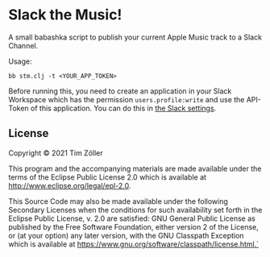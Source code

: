 # Slack the Music!

A small babashka script to publish your current Apple Music track to a Slack Channel.

Usage:

`bb stm.clj -t <YOUR_APP_TOKEN>`

Before running this, you need to create an application in your Slack Workspace which has the permission `users.profile:write` and use the API-Token of this application. You can do this in [the Slack settings](https://api.slack.com/apps?new_app=1).

## License

Copyright © 2021 Tim Zöller

This program and the accompanying materials are made available under the
terms of the Eclipse Public License 2.0 which is available at
http://www.eclipse.org/legal/epl-2.0.

This Source Code may also be made available under the following Secondary
Licenses when the conditions for such availability set forth in the Eclipse
Public License, v. 2.0 are satisfied: GNU General Public License as published by
the Free Software Foundation, either version 2 of the License, or (at your
option) any later version, with the GNU Classpath Exception which is available
at https://www.gnu.org/software/classpath/license.html.`
